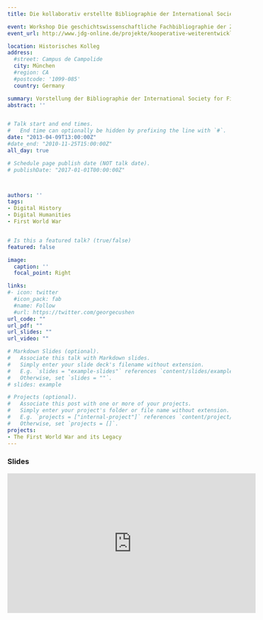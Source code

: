 ```yaml
---
title: Die kollaborativ erstellte Bibliographie der International Society for First World War Studies

event: Workshop Die geschichtswissenschaftliche Fachbibliographie der Zukunft - moderne Informationsdienstleistungen für Historiker
event_url: http://www.jdg-online.de/projekte/kooperative-weiterentwicklung-geschichtswissenschaftlicher-fachbibliographien/workshop-zukunft-histbib-2013

location: Historisches Kolleg
address:
  #street: Campus de Campolide
  city: München
  #region: CA
  #postcode: '1099-085'
  country: Germany

summary: Vorstellung der Bibliographie der International Society for First World War Studies
abstract: ''


# Talk start and end times.
#   End time can optionally be hidden by prefixing the line with `#`.
date: "2013-04-09T13:00:00Z"
#date_end: "2010-11-25T15:00:00Z"
all_day: true

# Schedule page publish date (NOT talk date).
# publishDate: "2017-01-01T00:00:00Z"



authors: ''
tags: 
- Digital History
- Digital Humanities
- First World War


# Is this a featured talk? (true/false)
featured: false

image:
  caption: ''
  focal_point: Right

links:
#- icon: twitter
  #icon_pack: fab
  #name: Follow
  #url: https://twitter.com/georgecushen
url_code: ""
url_pdf: ""
url_slides: ""
url_video: ""

# Markdown Slides (optional).
#   Associate this talk with Markdown slides.
#   Simply enter your slide deck's filename without extension.
#   E.g. `slides = "example-slides"` references `content/slides/example-slides.md`.
#   Otherwise, set `slides = ""`.
# slides: example

# Projects (optional).
#   Associate this post with one or more of your projects.
#   Simply enter your project's folder or file name without extension.
#   E.g. `projects = ["internal-project"]` references `content/project/deep-learning/index.md`.
#   Otherwise, set `projects = []`.
projects:
- The First World War and its Legacy
---
```

### Slides

<iframe src="https://prezi.com/embed/aie366skczya/" id="iframe_container" frameborder="0" webkitallowfullscreen="" mozallowfullscreen="" allowfullscreen="" allow="autoplay; fullscreen" height="315" width="560"></iframe>
